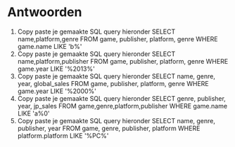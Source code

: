 # Antwoorden

1. Copy paste je gemaakte SQL query hieronder
   SELECT name,platform,genre FROM game, publisher, platform, genre WHERE game.name LIKE 'b%'
2. Copy paste je gemaakte SQL query hieronder
    SELECT name,platform,publisher FROM game, publisher, platform, genre WHERE game.year LIKE '%2013%'
3. Copy paste je gemaakte SQL query hieronder
    SELECT name, genre, year, global_sales FROM game, publisher, platform, genre WHERE game.year LIKE '%2000%'
4. Copy paste je gemaakte SQL query hieronder
    SELECT genre, publisher, year, jp_sales FROM game,genre,platform,publisher WHERE game.name LIKE 'a%0'
5. Copy paste je gemaakte SQL query hieronder
   SELECT name, genre, publisher, year FROM game, genre, publisher, platform WHERE platform.platform LIKE '%PC%'